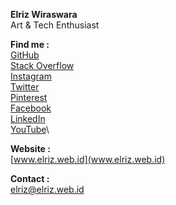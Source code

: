 **Elriz Wiraswara**\
Art & Tech Enthusiast

**Find me :**\
[GitHub](www.github.com/elrizwiraswara)\
[Stack Overflow](www.stackoverflow.com/users/13082754)\
[Instagram](www.instagram.com/elrizwiraswara)\
[Twitter](www.twitter.com/elrizwiraswara)\
[Pinterest](www.pinterest.com/elrizwiraswara)\
[Facebook](www.facebook.com/elrizwiraswara)\
[LinkedIn](www.linkedin.com/elrizwiraswara)\
[YouTube](www.youtube.com/elrizwiraswara)\

**Website :**\
[www.elriz.web.id](www.elriz.web.id)

**Contact :**\
elriz@elriz.web.id
